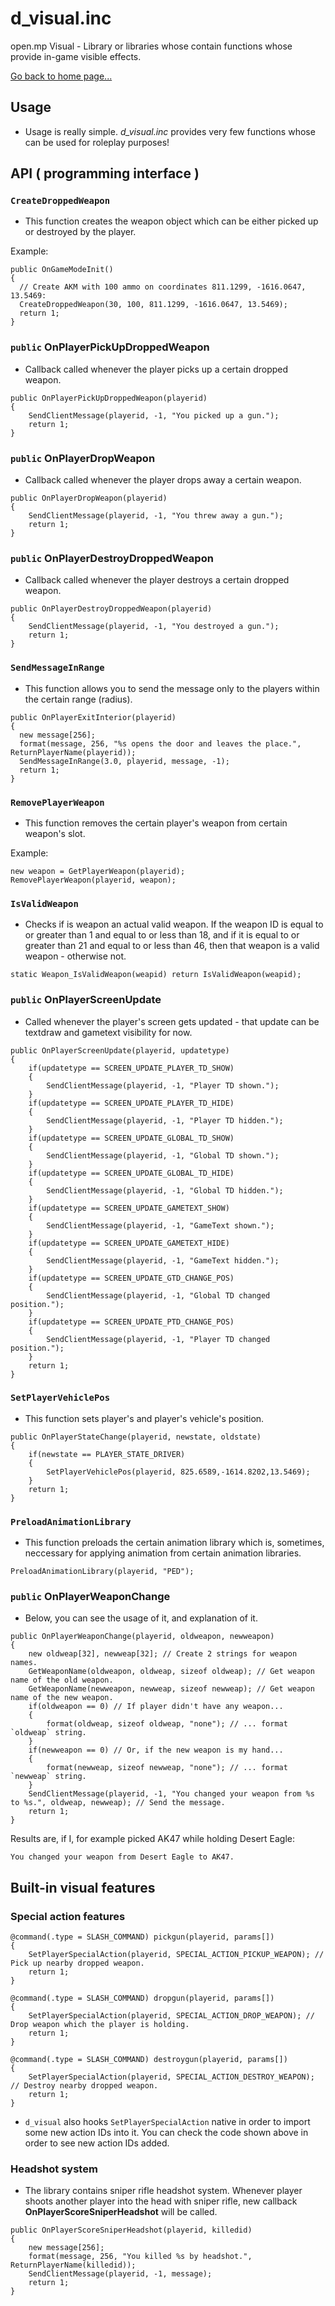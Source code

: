 # d_visual.inc
open.mp Visual - Library or libraries whose contain functions whose provide in-game visible effects.

[Go back to home page...](README.md)

## Usage

- Usage is really simple. *d_visual.inc* provides very few functions whose can be used for roleplay purposes!

## API ( programming interface )

### `CreateDroppedWeapon`

- This function creates the weapon object which can be either picked up or destroyed by the player.

Example:

```pawn
public OnGameModeInit()
{
  // Create AKM with 100 ammo on coordinates 811.1299, -1616.0647, 13.5469:
  CreateDroppedWeapon(30, 100, 811.1299, -1616.0647, 13.5469);
  return 1;
}
```

### ``public`` OnPlayerPickUpDroppedWeapon

- Callback called whenever the player picks up a certain dropped weapon.

```pawn
public OnPlayerPickUpDroppedWeapon(playerid)
{
    SendClientMessage(playerid, -1, "You picked up a gun.");
    return 1;
}
```
### ``public`` OnPlayerDropWeapon

- Callback called whenever the player drops away a certain weapon.

```pawn
public OnPlayerDropWeapon(playerid)
{
    SendClientMessage(playerid, -1, "You threw away a gun.");
    return 1;
}
```

### ``public`` OnPlayerDestroyDroppedWeapon

- Callback called whenever the player destroys a certain dropped weapon.

```pawn
public OnPlayerDestroyDroppedWeapon(playerid)
{
    SendClientMessage(playerid, -1, "You destroyed a gun.");
    return 1;
}
```

### `SendMessageInRange`

- This function allows you to send the message only to the players within the certain range (radius).

```pawn
public OnPlayerExitInterior(playerid)
{
  new message[256];
  format(message, 256, "%s opens the door and leaves the place.", ReturnPlayerName(playerid));
  SendMessageInRange(3.0, playerid, message, -1);
  return 1;
}
```

### `RemovePlayerWeapon`

- This function removes the certain player's weapon from certain weapon's slot.

Example:

```pawn
new weapon = GetPlayerWeapon(playerid);
RemovePlayerWeapon(playerid, weapon);
```

### `IsValidWeapon`

- Checks if is weapon an actual valid weapon. If the weapon ID is equal to or greater than 1 and equal to or less than 18, and if it is equal to or greater than 21 and equal to or less than 46, then that weapon is a valid weapon - otherwise not.

```pawn
static Weapon_IsValidWeapon(weapid) return IsValidWeapon(weapid);
```

### ``public`` OnPlayerScreenUpdate

- Called whenever the player's screen gets updated - that update can be textdraw and gametext visibility for now.
```pawn
public OnPlayerScreenUpdate(playerid, updatetype)
{
    if(updatetype == SCREEN_UPDATE_PLAYER_TD_SHOW)
    {
        SendClientMessage(playerid, -1, "Player TD shown.");
    }
    if(updatetype == SCREEN_UPDATE_PLAYER_TD_HIDE)
    {
        SendClientMessage(playerid, -1, "Player TD hidden.");
    }
    if(updatetype == SCREEN_UPDATE_GLOBAL_TD_SHOW)
    {
        SendClientMessage(playerid, -1, "Global TD shown.");
    }
    if(updatetype == SCREEN_UPDATE_GLOBAL_TD_HIDE)
    {
        SendClientMessage(playerid, -1, "Global TD hidden.");
    }
    if(updatetype == SCREEN_UPDATE_GAMETEXT_SHOW)
    {
        SendClientMessage(playerid, -1, "GameText shown.");
    }
    if(updatetype == SCREEN_UPDATE_GAMETEXT_HIDE)
    {
        SendClientMessage(playerid, -1, "GameText hidden.");
    }
    if(updatetype == SCREEN_UPDATE_GTD_CHANGE_POS)
    {
        SendClientMessage(playerid, -1, "Global TD changed position.");
    }
    if(updatetype == SCREEN_UPDATE_PTD_CHANGE_POS)
    {
        SendClientMessage(playerid, -1, "Player TD changed position.");
    }
    return 1;
}
```

### `SetPlayerVehiclePos`

- This function sets player's and player's vehicle's position.

```pawn
public OnPlayerStateChange(playerid, newstate, oldstate)
{
    if(newstate == PLAYER_STATE_DRIVER)
    {
        SetPlayerVehiclePos(playerid, 825.6589,-1614.8202,13.5469);
    }
    return 1;
}
```

### `PreloadAnimationLibrary`

- This function preloads the certain animation library which is, sometimes, neccessary for applying animation from certain animation libraries.

```pawn
PreloadAnimationLibrary(playerid, "PED");
```
### ``public`` OnPlayerWeaponChange
- Below, you can see the usage of it, and explanation of it.
```pawn
public OnPlayerWeaponChange(playerid, oldweapon, newweapon)
{
    new oldweap[32], newweap[32]; // Create 2 strings for weapon names.
    GetWeaponName(oldweapon, oldweap, sizeof oldweap); // Get weapon name of the old weapon.
    GetWeaponName(newweapon, newweap, sizeof newweap); // Get weapon name of the new weapon.
    if(oldweapon == 0) // If player didn't have any weapon...
    {
        format(oldweap, sizeof oldweap, "none"); // ... format `oldweap` string. 
    }
    if(newweapon == 0) // Or, if the new weapon is my hand...
    {
        format(newweap, sizeof newweap, "none"); // ... format `newweap` string.
    }
    SendClientMessage(playerid, -1, "You changed your weapon from %s to %s.", oldweap, newweap); // Send the message.
    return 1;
}
```
Results are, if I, for example picked AK47 while holding Desert Eagle:
```
You changed your weapon from Desert Eagle to AK47.
```
## Built-in visual features
### Special action features
```pawn
@command(.type = SLASH_COMMAND) pickgun(playerid, params[]) 
{
    SetPlayerSpecialAction(playerid, SPECIAL_ACTION_PICKUP_WEAPON); // Pick up nearby dropped weapon.
    return 1;
}

@command(.type = SLASH_COMMAND) dropgun(playerid, params[]) 
{
    SetPlayerSpecialAction(playerid, SPECIAL_ACTION_DROP_WEAPON); // Drop weapon which the player is holding.
    return 1;
}

@command(.type = SLASH_COMMAND) destroygun(playerid, params[]) 
{
    SetPlayerSpecialAction(playerid, SPECIAL_ACTION_DESTROY_WEAPON); // Destroy nearby dropped weapon.
    return 1;
}
```
- ``d_visual`` also hooks ``SetPlayerSpecialAction`` native in order to import some new action IDs into it. You can check the code shown above in order to see new action IDs added. 
### Headshot system
- The library contains sniper rifle headshot system. Whenever player shoots another player into the head with sniper rifle, new callback **OnPlayerScoreSniperHeadshot** will be called.

```pawn
public OnPlayerScoreSniperHeadshot(playerid, killedid)
{
    new message[256];
    format(message, 256, "You killed %s by headshot.", ReturnPlayerName(killedid));
    SendClientMessage(playerid, -1, message);
    return 1;
}
```

